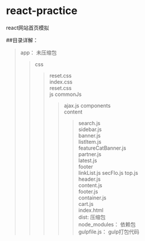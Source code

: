 # react-practice
react网站首页模拟

##目录详解：
>app： 未压缩包
>>css<br/>
>>>reset.css<br/>
index.css<br/>
reset.css<br/>
>>js
>>>commonJs<br/>
>>>>ajax.js
>>>components<br/>
>>>>content<br/>
>>>>>search.js<br/>
  sidebar.js<br/>
  banner.js<br/>
  listItem.js<br/>
  featureCatBanner.js<br/>
  partner.js<br/>
  latest.js<br/>
>>>>footer<br/>
>>>>>linkList.js
>>>>>secFlo.js
>>>>top.js<br/>
>>>>header.js<br/>
>>>>content.js<br/>
>>>>footer.js<br/>
>>>>container.js<br/>
>>>>cart.js<br/>
>>index.html<br/>
>dist: 压缩包<br/>
>node_modules： 依赖包<br/>
>gulpfile.js： gulp打包代码<br/>

